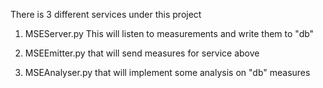 There is 3 different services under this project
1. MSEServer.py
This will listen to measurements and write them to "db"

2. MSEEmitter.py
that will send measures for service above

3. MSEAnalyser.py
that will implement some analysis on "db" measures
